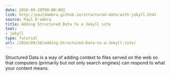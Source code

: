 ```yaml
---
date: 2016-09-20T00:00:00Z
link: http://pauldambra.github.io/structured-data-with-jekyll.html
source: Paul D'ambra
title: Adding Structured Data to a Jekyll site
tool:
- jekyll
type: Tutorial
url: /2016/09/20/adding-Structured-Data-to-a-Jekyll-site/
---
```


Structured Data is a way of adding context to files served on the web so that computers (primarily but not only search engines) can respond to what your content means.





